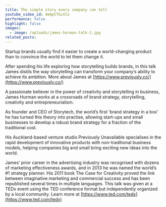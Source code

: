 ```yaml
---
title: The simple story every company can tell
youtube_video_id: 4mAptTGzXlo
performance: false
highlight: false
images:
  - image: /uploads/james-hurman-talk-1.jpg
related_posts:
---
```


Startup brands usually find it easier to create a world-changing product than to convince the world to let them change it.

After spending his life exploring how storytelling builds brands, in this talk James distils the way storytelling can transform your company’s ability to achieve its ambition. More about James at [https://www.previously.co/](https://www.previously.co/)

A passionate believer in the power of creativity and storytelling in business, James Hurman works at a crossroads of brand strategy, storytelling, creativity and entrepreneurialism.

As founder and CEO of Storytech, the world’s first ‘brand strategy in a box’ he has turned this theory into practise, allowing start-ups and small businesses to develop a robust brand strategy for a fraction of the traditional cost.

His Auckland-based venture studio Previously Unavailable specialises in the rapid development of innovative products with non-traditional business models, helping companies big and small bring exciting new ideas into the world.

James’ prior career in the advertising industry was recognised with dozens of marketing effectiveness awards, and in 2013 he was named the world’s \#1 strategy planner. His 2011 book The Case for Creativity proved the link between imaginative marketing and commercial success and has been republished several times in multiple languages. This talk was given at a TEDx event using the TED conference format but independently organized by a local community. Learn more at [https://www.ted.com/tedx](https://www.ted.com/tedx)